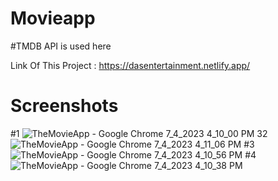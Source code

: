# Movieapp

#TMDB API is used here 

Link Of This Project :
https://dasentertainment.netlify.app/

# Screenshots
#1
![TheMovieApp - Google Chrome 7_4_2023 4_10_00 PM](https://github.com/Mayukhy/Movieapp-Das-Entertainment-using-React-Redux/assets/107027766/8060c44c-14a1-47be-a263-8f2dcd76b92b)
32
![TheMovieApp - Google Chrome 7_4_2023 4_11_06 PM](https://github.com/Mayukhy/Movieapp-Das-Entertainment-using-React-Redux/assets/107027766/f0b04975-615e-4963-90d6-52b5212222a6)
#3
![TheMovieApp - Google Chrome 7_4_2023 4_10_56 PM](https://github.com/Mayukhy/Movieapp-Das-Entertainment-using-React-Redux/assets/107027766/84552dde-2f4f-45e6-8668-deee2ef4df17)
#4
![TheMovieApp - Google Chrome 7_4_2023 4_10_38 PM](https://github.com/Mayukhy/Movieapp-Das-Entertainment-using-React-Redux/assets/107027766/a5709a43-0278-4126-93cb-d55b822fbb8d)
